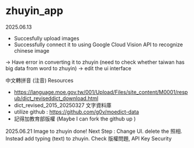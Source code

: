 # zhuyin_app


2025.06.13
- Succesfully upload images
- Successfully connect it to using Google Cloud Vision API to recognize chinese image 

-> Have error in converting it to zhuyin (need to check whether taiwan has big data from word to zhuyin)
-> edit the ui interface 


中文轉拼音 (注音)
Resources
- https://language.moe.gov.tw/001/Upload/Files/site_content/M0001/respub/dict_reviseddict_download.html
- dict_revised_2015_20250327	文字資料庫
- utilize github : https://github.com/g0v/moedict-data
- 記得加教育部版權 (Maybe I can fork the github up )

2025.06.21
Image to zhuyin done!
Next Step : Change UI. delete the 照相. Instead add typing (text) to zhuyin.
Check 版權問題, API Key Security